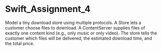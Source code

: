 # Swift_Assignment_4
Model a tiny download store using multiple protocols. A Store lets a customer choose files to download. A ContentServer supplies files of exactly one content kind (e.g., only music or only video). The store tells the customer which files will be delivered, the estimated download time, and the total price.
